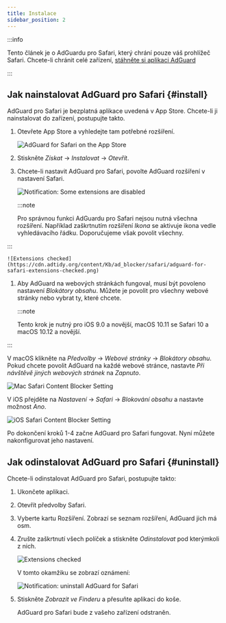 ```yaml
---
title: Instalace
sidebar_position: 2
---
```


:::info

Tento článek je o AdGuardu pro Safari, který chrání pouze váš prohlížeč Safari. Chcete-li chránit celé zařízení, [stáhněte si aplikaci AdGuard](https://agrd.io/download-kb-adblock)

:::

## Jak nainstalovat AdGuard pro Safari {#install}

AdGuard pro Safari je bezplatná aplikace uvedená v App Store. Chcete-li ji nainstalovat do zařízení, postupujte takto.

1. Otevřete App Store a vyhledejte tam potřebné rozšíření.

    ![AdGuard for Safari on the App Store](https://cdn.adtidy.org/content/Kb/ad_blocker/safari/adguard-for-safari-app-store.png)

1. Stiskněte *Získat* → *Instalovat* → *Otevřít*.

1. Chcete-li nastavit AdGuard pro Safari, povolte AdGuard rozšíření v nastavení Safari.

    ![Notification: Some extensions are disabled](https://cdn.adtidy.org/content/Kb/ad_blocker/safari/adguard-for-safari-notification.png)

    :::note

    Pro správnou funkci AdGuardu pro Safari nejsou nutná všechna rozšíření. Například zaškrtnutím rozšíření *Ikona* se aktivuje ikona vedle vyhledávacího řádku. Doporučujeme však povolit všechny.


:::

    ![Extensions checked](https://cdn.adtidy.org/content/Kb/ad_blocker/safari/adguard-for-safari-extensions-checked.png)

1. Aby AdGuard na webových stránkách fungoval, musí být povoleno nastavení *Blokátory obsahu*. Můžete je povolit pro všechny webové stránky nebo vybrat ty, které chcete.

    :::note

    Tento krok je nutný pro iOS 9.0 a novější, macOS 10.11 se Safari 10 a macOS 10.12 a novější.


:::

V macOS klikněte na *Předvolby* → *Webové stránky* → *Blokátory obsahu*. Pokud chcete povolit AdGuard na každé webové stránce, nastavte *Při návštěvě jiných webových stránek* na *Zapnuto*.

![Mac Safari Content Blocker Setting](https://i0.imgs.ovh/2023/10/26/Fmc9U.png)
<!-- adguard-for-safari-content-blocker-setting-macos.png -->

V iOS přejděte na *Nastavení* → *Safari* → *Blokování obsahu* a nastavte možnost *Ano*.

![iOS Safari Content Blocker Setting](https://i0.imgs.ovh/2023/10/26/FmgM0.jpeg)
<!-- adguard-for-safari-content-blocker-setting-ios.jpg -->

Po dokončení kroků 1-4 začne AdGuard pro Safari fungovat. Nyní můžete nakonfigurovat jeho nastavení.

## Jak odinstalovat AdGuard pro Safari {#uninstall}

Chcete-li odinstalovat AdGuard pro Safari, postupujte takto:

1. Ukončete aplikaci.

1. Otevřít předvolby Safari.

1. Vyberte kartu Rozšíření. Zobrazí se seznam rozšíření, AdGuard jich má osm.

1. Zrušte zaškrtnutí všech políček a stiskněte *Odinstalovat* pod kterýmkoli z nich.

    ![Extensions checked](https://cdn.adtidy.org/public/Adguard/kb/installation/Safari/extensionschecked.png)

    V tomto okamžiku se zobrazí oznámení:

    ![Notification: uninstall AdGuard for Safari](https://cdn.adtidy.org/public/Adguard/kb/installation/Safari/showinfinder.png)

1. Stiskněte *Zobrazit ve Finderu* a přesuňte aplikaci do koše.

    AdGuard pro Safari bude z vašeho zařízení odstraněn.
